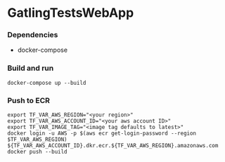 # GatlingTestsWebApp

### Dependencies
* docker-compose

### Build and run
```
docker-compose up --build
```

### Push to ECR
```
export TF_VAR_AWS_REGION="<your region>"
export TF_VAR_AWS_ACCOUNT_ID="<your aws account ID>"
export TF_VAR_IMAGE_TAG="<image tag defaults to latest>"
docker login -u AWS -p $(aws ecr get-login-password --region $TF_VAR_AWS_REGION) ${TF_VAR_AWS_ACCOUNT_ID}.dkr.ecr.${TF_VAR_AWS_REGION}.amazonaws.com
docker push --build
```
